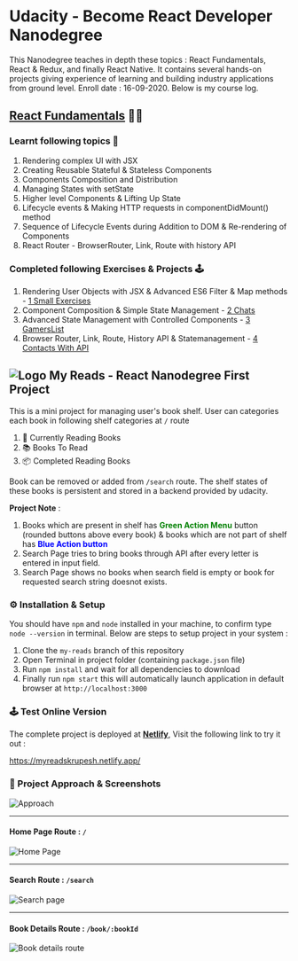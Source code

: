 # Udacity - Become React Developer Nanodegree 

This Nanodegree teaches in depth these topics : React Fundamentals, React & Redux, and finally React Native. It contains several hands-on projects giving experience of learning and building industry applications from ground level. Enroll date : 16-09-2020. Below is my course log.

## [React Fundamentals](https://github.com/kmanadkat/udacity-react-nd/tree/master/1%20React%20Fundamentals) 📐📏

### Learnt following topics 🧠

1. Rendering complex UI with JSX
2. Creating Reusable Stateful & Stateless Components
3. Components Composition and Distribution
4. Managing States with setState
5. Higher level Components & Lifting Up State
6. Lifecycle events & Making HTTP requests in componentDidMount() method
7. Sequence of Lifecycle Events during Addition to DOM & Re-rendering of Components
8. React Router - BrowserRouter, Link, Route with history API

### Completed following Exercises & Projects 🕹

1. Rendering User Objects with JSX & Advanced ES6 Filter & Map methods - [1 Small Exercises](https://github.com/kmanadkat/udacity-react-nd/tree/master/1%20React%20Fundamentals/1%20Small%20Exercises)
3. Component Composition & Simple State Management - [2 Chats](https://github.com/kmanadkat/udacity-react-nd/tree/master/1%20React%20Fundamentals/2%20Chats)
2. Advanced State Management with Controlled Components - [3 GamersList](https://github.com/kmanadkat/udacity-react-nd/tree/master/1%20React%20Fundamentals/3%20GamersList)
4. Browser Router, Link, Route, History API & Statemanagement - [4 Contacts With API](https://github.com/kmanadkat/udacity-react-nd/tree/master/1%20React%20Fundamentals/4%20Contacts%20With%20API)

## ![Logo](https://github.com/kmanadkat/udacity-react-nd/blob/my-reads/build/favicon-32x32.png) My Reads - React Nanodegree First Project

This is a mini project for managing user's book shelf. User can categories each book in following shelf categories at `/` route

1. 📖 Currently Reading Books
2. 📚 Books To Read
3. 📦 Completed Reading Books

Book can be removed or added from `/search` route. The shelf states of these books is persistent and stored in a backend provided by udacity. 

**Project Note** :

1. Books which are present in shelf has **<span style="color: green">Green Action Menu</span>** button (rounded buttons above every book) & books which are not part of shelf has **<span style="color: blue">Blue Action button</span>**
2. Search Page tries to bring books through API after every letter is entered in input field.
3. Search Page shows no books when search field is empty or book for requested search string doesnot exists.



### ⚙️ Installation & Setup

You should have `npm` and `node` installed in your machine, to confirm type `node --version` in terminal. Below are steps to setup project in your system :

1. Clone the `my-reads` branch of this repository
2. Open Terminal in project folder (containing `package.json` file)
3. Run `npm install` and wait for all dependencies to download
4. Finally run `npm start` this will automatically launch application in default browser at `http://localhost:3000`



### 🕹 Test Online Version

The complete project is deployed at [**Netlify**](https://www.netlify.com/), Visit the following link to try it out : 

https://myreadskrupesh.netlify.app/



### 📖 Project Approach & Screenshots

![Approach](https://github.com/kmanadkat/udacity-react-nd/blob/my-reads/project.jpg)




<hr />



#### Home Page Route : `/`

![Home Page](https://github.com/kmanadkat/udacity-react-nd/blob/my-reads/home.png)


<hr />



#### Search Route : `/search`

![Search page](https://github.com/kmanadkat/udacity-react-nd/blob/my-reads/search.png)



<hr />



#### Book Details Route : `/book/:bookId`

![Book details route](https://github.com/kmanadkat/udacity-react-nd/blob/my-reads/book.png)
